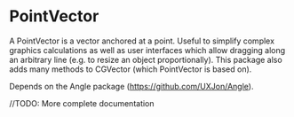 # PointVector

A PointVector is a vector anchored at a point. Useful to simplify complex graphics calculations as well as user interfaces which allow dragging along an arbitrary line (e.g. to resize an object proportionally).  This package also adds many methods to CGVector (which PointVector is based on).

Depends on the Angle package (https://github.com/UXJon/Angle).

//TODO: More complete documentation
